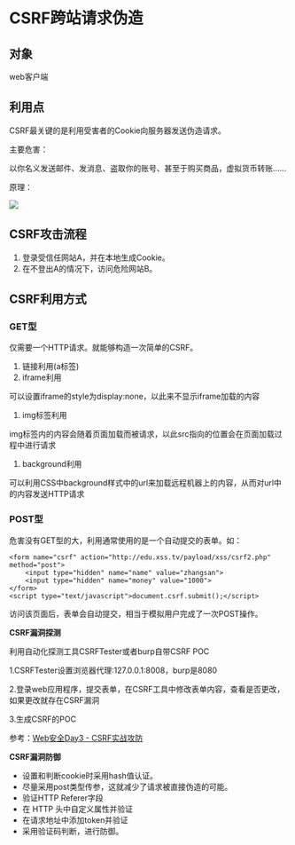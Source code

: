 # CSRF跨站请求伪造

## 对象

web客户端

## 利用点

CSRF最关键的是利用受害者的Cookie向服务器发送伪造请求。

主要危害：

以你名义发送邮件、发消息、盗取你的账号、甚至于购买商品，虚拟货币转账......

原理：

![](https://ckcsec.oss-cn-hangzhou.aliyuncs.com/img/image-20240619113354663.png)

## CSRF攻击流程

1. 登录受信任网站A，并在本地生成Cookie。
2. 在不登出A的情况下，访问危险网站B。

## CSRF利用方式

### GET型

仅需要一个HTTP请求。就能够构造一次简单的CSRF。

1. 链接利用(a标签)
2. iframe利用

可以设置iframe的style为display:none，以此来不显示iframe加载的内容

1. img标签利用

img标签内的内容会随着页面加载而被请求，以此src指向的位置会在页面加载过程中进行请求

1. background利用

可以利用CSS中background样式中的url来加载远程机器上的内容，从而对url中的内容发送HTTP请求

### POST型

危害没有GET型的大，利用通常使用的是一个自动提交的表单。如：

```
<form name="csrf" action="http://edu.xss.tv/payload/xss/csrf2.php" method="post">
    <input type="hidden" name="name" value="zhangsan">
    <input type="hidden" name="money" value="1000">
</form>
<script type="text/javascript">document.csrf.submit();</script>
```

访问该页面后，表单会自动提交，相当于模拟用户完成了一次POST操作。

**CSRF漏洞探测**

利用自动化探测工具CSRFTester或者burp自带CSRF POC

1.CSRFTester设置浏览器代理:127.0.0.1:8008，burp是8080

2.登录web应用程序，提交表单，在CSRF工具中修改表单内容，查看是否更改，如果更改就存在CSRF漏洞

3.生成CSRF的POC

参考：[Web安全Day3 - CSRF实战攻防](https://xz.aliyun.com/t/6128#toc-7)

**CSRF漏洞防御**

- 设置和判断cookie时采用hash值认证。
- 尽量采用post类型传参，这就减少了请求被直接伪造的可能。
- 验证HTTP Referer字段
- 在 HTTP 头中自定义属性并验证
- 在请求地址中添加token并验证
- 采用验证码判断，进行防御。
